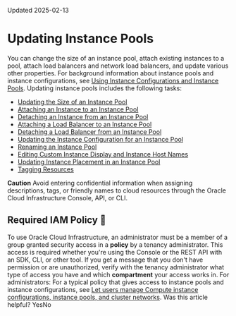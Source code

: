 Updated 2025-02-13
# Updating Instance Pools
You can change the size of an instance pool, attach existing instances to a pool, attach load balancers and network load balancers, and update various other properties.
For background information about instance pools and instance configurations, see [Using Instance Configurations and Instance Pools](https://docs.oracle.com/en-us/iaas/Content/Compute/Concepts/instancemanagement.htm#Managing_Compute_Instances).
Updating instance pools includes the following tasks:
  * [Updating the Size of an Instance Pool](https://docs.oracle.com/en-us/iaas/Content/Compute/Tasks/updatinginstancepool_topic-update-instance-pool-size.htm#pool-size "You can manually update the number of instances for an instance pool.")
  * [Attaching an Instance to an Instance Pool](https://docs.oracle.com/en-us/iaas/Content/Compute/Tasks/updatinginstancepool-attaching-an-instance-to-an-instance-pool.htm#attach-instance "Attach an existing instance to an instance pool, and then select which instances you want to manage as a group.")
  * [Detaching an Instance from an Instance Pool](https://docs.oracle.com/en-us/iaas/Content/Compute/Tasks/updatinginstancepool-detaching-an-instance-from-an-instance-pool.htm#detach-instance "Detach an instance from an instance pool when you no longer want to manage the instance as part of the pool.")
  * [Attaching a Load Balancer to an Instance Pool](https://docs.oracle.com/en-us/iaas/Content/Compute/Tasks/updatinginstancepool_topic-To_attach_a_load_balancer_to_an_instance_pool.htm#attach "Attach a load balancer or network load balancer to an instance pool.")
  * [Detaching a Load Balancer from an Instance Pool](https://docs.oracle.com/en-us/iaas/Content/Compute/Tasks/updatinginstancepool_topic-To_detach_a_load_balancer_from_an_instance_pool.htm#detach "Detach a load balancer or network load balancer from an instance pool.")
  * [Updating the Instance Configuration for an Instance Pool](https://docs.oracle.com/en-us/iaas/Content/Compute/Tasks/updatinginstancepool-updating-instance-configuration.htm#instance-configuration "Update the instance configuration that an instance pool uses when creating instances.")
  * [Renaming an Instance Pool](https://docs.oracle.com/en-us/iaas/Content/Compute/Tasks/updatinginstancepool-renaming-pool.htm#rename-pool "Rename an instance pool without changing its Oracle Cloud Identifier \(OCID\).")
  * [Editing Custom Instance Display and Instance Host Names](https://docs.oracle.com/en-us/iaas/Content/Compute/Tasks/updatinginstancepool-renaming-custom-display-host-names.htm#updatinginstancepool-renaming-custom-display-host-names "Change custom instance display name and host name for instances you create in an instance pool.")
  * [Updating Instance Placement in an Instance Pool](https://docs.oracle.com/en-us/iaas/Content/Compute/Tasks/updatinginstancepool-updating-placement.htm#placement "Update the location where the instances in an instance pool are placed. The placement includes the availability domains, fault domains, and subnets for the instances in the instance pool.")
  * [Tagging Resources](https://docs.oracle.com/en-us/iaas/Content/Compute/Tasks/updatinginstancepool_topic-Tagging_Resources.htm#tags "Apply tags to instance pools.")


**Caution** Avoid entering confidential information when assigning descriptions, tags, or friendly names to cloud resources through the Oracle Cloud Infrastructure Console, API, or CLI.
## Required IAM Policy 🔗 
To use Oracle Cloud Infrastructure, an administrator must be a member of a group granted security access in a **policy** by a tenancy administrator. This access is required whether you're using the Console or the REST API with an SDK, CLI, or other tool. If you get a message that you don't have permission or are unauthorized, verify with the tenancy administrator what type of access you have and which **compartment** your access works in.
For administrators: For a typical policy that gives access to instance pools and instance configurations, see [Let users manage Compute instance configurations, instance pools, and cluster networks](https://docs.oracle.com/iaas/Content/Identity/Concepts/commonpolicies.htm#manage-instance-pools).
Was this article helpful?
YesNo


